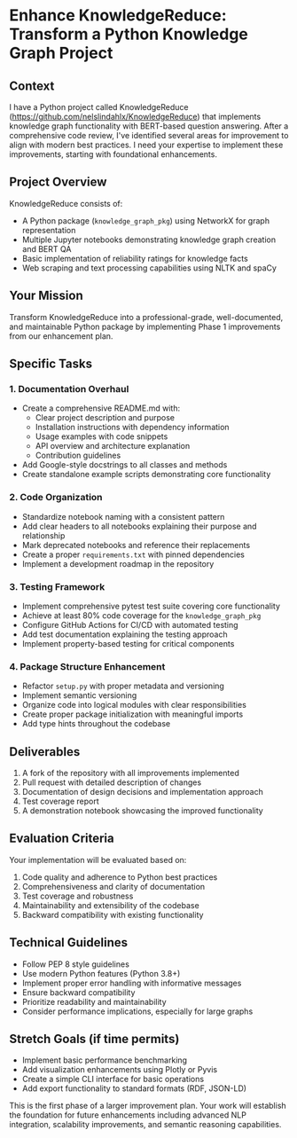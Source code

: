 # Enhance KnowledgeReduce: Transform a Python Knowledge Graph Project

## Context
I have a Python project called KnowledgeReduce (https://github.com/nelslindahlx/KnowledgeReduce) that implements knowledge graph functionality with BERT-based question answering. After a comprehensive code review, I've identified several areas for improvement to align with modern best practices. I need your expertise to implement these improvements, starting with foundational enhancements.

## Project Overview
KnowledgeReduce consists of:
- A Python package (`knowledge_graph_pkg`) using NetworkX for graph representation
- Multiple Jupyter notebooks demonstrating knowledge graph creation and BERT QA
- Basic implementation of reliability ratings for knowledge facts
- Web scraping and text processing capabilities using NLTK and spaCy

## Your Mission
Transform KnowledgeReduce into a professional-grade, well-documented, and maintainable Python package by implementing Phase 1 improvements from our enhancement plan.

## Specific Tasks

### 1. Documentation Overhaul
- Create a comprehensive README.md with:
  * Clear project description and purpose
  * Installation instructions with dependency information
  * Usage examples with code snippets
  * API overview and architecture explanation
  * Contribution guidelines
- Add Google-style docstrings to all classes and methods
- Create standalone example scripts demonstrating core functionality

### 2. Code Organization
- Standardize notebook naming with a consistent pattern
- Add clear headers to all notebooks explaining their purpose and relationship
- Mark deprecated notebooks and reference their replacements
- Create a proper `requirements.txt` with pinned dependencies
- Implement a development roadmap in the repository

### 3. Testing Framework
- Implement comprehensive pytest test suite covering core functionality
- Achieve at least 80% code coverage for the `knowledge_graph_pkg`
- Configure GitHub Actions for CI/CD with automated testing
- Add test documentation explaining the testing approach
- Implement property-based testing for critical components

### 4. Package Structure Enhancement
- Refactor `setup.py` with proper metadata and versioning
- Implement semantic versioning
- Organize code into logical modules with clear responsibilities
- Create proper package initialization with meaningful imports
- Add type hints throughout the codebase

## Deliverables
1. A fork of the repository with all improvements implemented
2. Pull request with detailed description of changes
3. Documentation of design decisions and implementation approach
4. Test coverage report
5. A demonstration notebook showcasing the improved functionality

## Evaluation Criteria
Your implementation will be evaluated based on:
1. Code quality and adherence to Python best practices
2. Comprehensiveness and clarity of documentation
3. Test coverage and robustness
4. Maintainability and extensibility of the codebase
5. Backward compatibility with existing functionality

## Technical Guidelines
- Follow PEP 8 style guidelines
- Use modern Python features (Python 3.8+)
- Implement proper error handling with informative messages
- Ensure backward compatibility
- Prioritize readability and maintainability
- Consider performance implications, especially for large graphs

## Stretch Goals (if time permits)
- Implement basic performance benchmarking
- Add visualization enhancements using Plotly or Pyvis
- Create a simple CLI interface for basic operations
- Add export functionality to standard formats (RDF, JSON-LD)

This is the first phase of a larger improvement plan. Your work will establish the foundation for future enhancements including advanced NLP integration, scalability improvements, and semantic reasoning capabilities.
